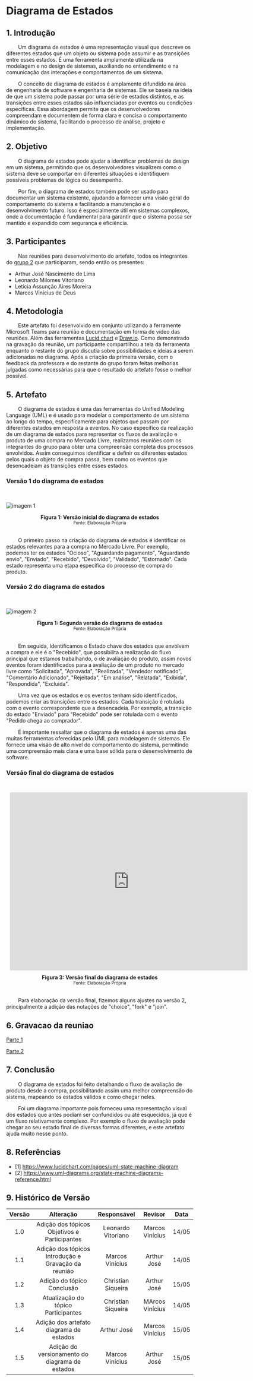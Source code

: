 # Diagrama de Estados

## 1. Introdução

&emsp;&emsp; Um diagrama de estados é uma representação visual que descreve os diferentes estados que um objeto ou sistema pode assumir e as transições entre esses estados. É uma ferramenta amplamente utilizada na modelagem e no design de sistemas, auxiliando no entendimento e na comunicação das interações e comportamentos de um sistema.

&emsp;&emsp; O conceito de diagrama de estados é amplamente difundido na área de engenharia de software e engenharia de sistemas. Ele se baseia na ideia de que um sistema pode passar por uma série de estados distintos, e as transições entre esses estados são influenciadas por eventos ou condições específicas. Essa abordagem permite que os desenvolvedores compreendam e documentem de forma clara e concisa o comportamento dinâmico do sistema, facilitando o processo de análise, projeto e implementação.

## 2. Objetivo

&emsp;&emsp; O diagrama de estados pode ajudar a identificar problemas de design em um sistema, permitindo que os desenvolvedores visualizem como o sistema deve se comportar em diferentes situações e identifiquem possíveis problemas de lógica ou desempenho.

&emsp;&emsp; Por fim, o diagrama de estados também pode ser usado para documentar um sistema existente, ajudando a fornecer uma visão geral do comportamento do sistema e facilitando a manutenção e o desenvolvimento futuro. Isso é especialmente útil em sistemas complexos, onde a documentação é fundamental para garantir que o sistema possa ser mantido e expandido com segurança e eficiência.

## 3. Participantes

&emsp;&emsp; Nas reuniões para desenvolvimento do artefato, todos os integrantes do [grupo 2](https://unbarqdsw2023-1.github.io/2023.1_G2_ProjetoMercadoLivre/#/Modelagem/AtaReuniao_0205?id=_3-decis%c3%b5es) que participaram, sendo então os presentes:

- Arthur José Nascimento de Lima
- Leonardo Milomes Vitoriano
- Letícia Assunção Aires Moreira
- Marcos Vinicius de Deus

## 4. Metodologia

&emsp;&emsp; Este artefato foi desenvolvido em conjunto utilizando a ferramente Microsoft Teams para reunião e documentação em forma de vídeo das reuniões. Além das ferramentas [Lucid chart](https://www.lucidchart.com/) e [Draw.io](https://app.diagrams.net/). Como demonstrado na gravação da reunião, um participante compartilhou a tela da ferramenta enquanto o restante do grupo discutia sobre possibilidades e ideias a serem adicionadas no diagrama. Após a criação da primeira versão, com o feedback da professora e do restante do grupo foram feitas melhorias julgadas como necessárias para que o resultado do artefato fosse o melhor possível.

## 5. Artefato 

&emsp;&emsp; O diagrama de estados é uma das ferramentas do Unified Modeling Language (UML) e é usado para modelar o comportamento de um sistema ao longo do tempo, especificamente para objetos que passam por diferentes estados em resposta a eventos. No caso específico da realização de um diagrama de estados para representar os fluxos de avaliação e produto de uma compra no Mercado Livre, realizamos reuniões com os integrantes do grupo para obter uma compreensão completa dos processos envolvidos. Assim conseguimos identificar e definir os diferentes estados pelos quais o objeto de compra passa, bem como os eventos que desencadeiam as transições entre esses estados.


### Versão 1 do diagrama de estados

<br>

![imagem 1](../../Assets/diagramas/estadosv1.jpg)

<figcaption align='center'>
    <b>Figura 1: Versão inicial do diagrama de estados</b>
    <br><small>Fonte: Elaboração Própria</small>
</figcaption> </center>

<br>

&emsp;&emsp; O primeiro passo na criação do diagrama de estados é identificar os estados relevantes para a compra no Mercado Livre. Por exemplo, podemos ter os estados "Ocioso", "Aguardando pagamento", "Aguardando envio", "Enviado", "Recebido", "Devolvido", "Validado", "Estornado". Cada estado representa uma etapa específica do processo de compra do produto.

### Versão 2 do diagrama de estados

<br>

![imagem 2](../../Assets/diagramas/estadosv2.png)

<figcaption align='center'>
    <b>Figura 1: Segunda versão do diagrama de estados</b>
    <br><small>Fonte: Elaboração Própria</small>
</figcaption> </center>

<br>

&emsp;&emsp; Em seguida, Identificamos o Estado chave dos estados que envolvem a compra e ele é o "Recebido", que  possibilita a realização do fluxo principal que estamos trabalhando, o de avaliação do produto, assim novos eventos foram  identificados para a avaliação de um produto no mercado livre como "Solicitada", "Aprovada", "Realizada", "Vendedor notificado", "Comentário Adicionado", "Rejeitada", "Em análise", "Relatada", "Exibida", "Respondida", "Excluida".

&emsp;&emsp; Uma vez que os estados e os eventos tenham sido identificados, podemos criar as transições entre os estados. Cada transição é rotulada com o evento correspondente que a desencadeia. Por exemplo, a transição do estado "Enviado" para "Recebido" pode ser rotulada com o evento "Pedido chega ao comprador".

&emsp;&emsp; É importante ressaltar que o diagrama de estados é apenas uma das muitas ferramentas oferecidas pelo UML para modelagem de sistemas. Ele fornece uma visão de alto nível do comportamento do sistema, permitindo uma compreensão mais clara e uma base sólida para o desenvolvimento de software.

### Versão final do diagrama de estados

<br>

<div style="width: 640px; height: 480px; margin: 10px; position: relative;"><iframe allowfullscreen frameborder="0" style="width:640px; height:480px" src="https://lucid.app/documents/embedded/06f05d2e-62cb-4351-a339-0fa45449264d" id="BvjYAfOoeRZi"></iframe></div>

<figcaption align='center'>
    <b>Figura 3: Versão final do diagrama de estados</b>
    <br><small>Fonte: Elaboração Própria</small>
</figcaption> </center>

<br>

&emsp;&emsp; Para elaboração da versão final, fizemos alguns ajustes na versão 2, principalmente a adição das notações de "choice", "fork" e "join". 

## 6. Gravacao da reuniao

[Parte 1](https://youtu.be/akzOE3aZSD8)

[Parte 2](https://youtu.be/4zM3j9VmZQY)

## 7. Conclusão

&emsp;&emsp; O diagrama de estados foi feito detalhando o fluxo de avaliação de produto desde a compra, possibilitando assim uma melhor compreensão do sistema, mapeando os estados válidos e como chegar neles.

&emsp;&emsp; Foi um diagrama importante pois forneceu uma representação visual dos estados que antes podiam ser confundidos ou até esquecidos, já que é um fluxo relativamente complexo. Por exemplo o fluxo de avaliação pode chegar ao seu estado final de diversas formas diferentes, e este artefato ajuda muito nesse ponto.

## 8. Referências

- [1] https://www.lucidchart.com/pages/uml-state-machine-diagram
- [2] https://www.uml-diagrams.org/state-machine-diagrams-reference.html

## 9. Histórico de Versão

| Versão |      Alteração       |                Responsável                 |    Revisor    | Data  |
| :----: | :------------------: | :----------------------------------------: | :-----------: | :---: | 
| 1.0 | Adição dos tópicos Objetivos e Participantes  | Leonardo Vitoriano | Marcos Vinícius | 14/05 |
| 1.1 | Adição dos tópicos Introdução e Gravação da reunião  | Marcos Vinícius | Arthur José | 14/05 |
| 1.2 | Adição do tópico Conclusão  | Christian Siqueira | Arthur José | 15/05 |
| 1.3 | Atualização do tópico Participantes  | Christian Siqueira | MArcos Vinícius | 14/05 |
| 1.4 | Adição dos artefato diagrama de estados  | Arthur José  | Marcos Vinícius | 15/05 |
| 1.5 | Adição do versionamento do diagrama de estados  | Marcos Vinícius  | Arthur José | 15/05 |

